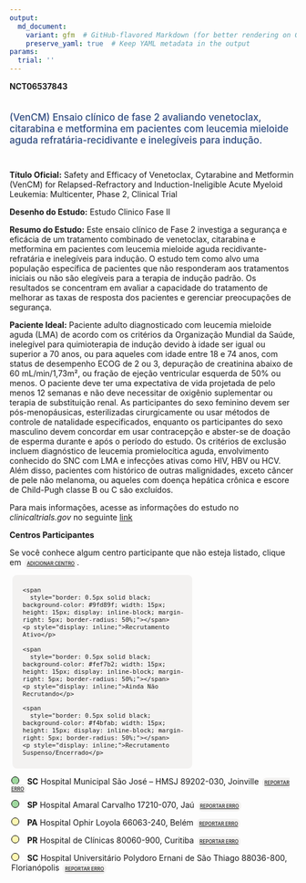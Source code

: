 ```yaml
---
output: 
  md_document:
    variant: gfm  # GitHub-flavored Markdown (for better rendering on GitHub)
    preserve_yaml: true  # Keep YAML metadata in the output
params:
  trial: ''
---
```


<script async src="https://scripts.simpleanalyticscdn.com/latest.js"></script>

**NCT06537843**

<div style="padding: 5px 5px 5px 0px; font-size: 1.20em; font-weight: 500; color: #2E4A7F; text-align: left; margin-bottom: 20px">

(VenCM) Ensaio clínico de fase 2 avaliando venetoclax, citarabina e
metformina em pacientes com leucemia mieloide aguda
refratária-recidivante e inelegíveis para indução.

</div>

**Título Oficial:** Safety and Efficacy of Venetoclax, Cytarabine and
Metformin (VenCM) for Relapsed-Refractory and Induction-Ineligible Acute
Myeloid Leukemia: Multicenter, Phase 2, Clinical Trial

**Desenho do Estudo:** Estudo Clinico Fase II

**Resumo do Estudo:** Este ensaio clínico de Fase 2 investiga a
segurança e eficácia de um tratamento combinado de venetoclax,
citarabina e metformina em pacientes com leucemia mieloide aguda
recidivante-refratária e inelegíveis para indução. O estudo tem como
alvo uma população específica de pacientes que não responderam aos
tratamentos iniciais ou não são elegíveis para a terapia de indução
padrão. Os resultados se concentram em avaliar a capacidade do
tratamento de melhorar as taxas de resposta dos pacientes e gerenciar
preocupações de segurança.

**Paciente Ideal:** Paciente adulto diagnosticado com leucemia mieloide
aguda (LMA) de acordo com os critérios da Organização Mundial da Saúde,
inelegível para quimioterapia de indução devido à idade ser igual ou
superior a 70 anos, ou para aqueles com idade entre 18 e 74 anos, com
status de desempenho ECOG de 2 ou 3, depuração de creatinina abaixo de
60 mL/min/1,73m², ou fração de ejeção ventricular esquerda de 50% ou
menos. O paciente deve ter uma expectativa de vida projetada de pelo
menos 12 semanas e não deve necessitar de oxigênio suplementar ou
terapia de substituição renal. As participantes do sexo feminino devem
ser pós-menopáusicas, esterilizadas cirurgicamente ou usar métodos de
controle de natalidade especificados, enquanto os participantes do sexo
masculino devem concordar em usar contracepção e abster-se de doação de
esperma durante e após o período do estudo. Os critérios de exclusão
incluem diagnóstico de leucemia promielocítica aguda, envolvimento
conhecido do SNC com LMA e infecções ativas como HIV, HBV ou HCV. Além
disso, pacientes com histórico de outras malignidades, exceto câncer de
pele não melanoma, ou aqueles com doença hepática crônica e escore de
Child-Pugh classe B ou C são excluídos.

Para mais informações, acesse as informações do estudo no
*clinicaltrials.gov* no seguinte
[link](https://clinicaltrials.gov/ct2/show/NCT06537843)

**Centros Participantes**

Se você conhece algum centro participante que não esteja listado, clique
em
<span style="color: #2E4A7F; margin-left: 2px; padding: 4px; background-color: #f3f2f1; border-radius: 8px; font-weight: 500; font-size: 0.6em"><a
href="https://cancertrialsbr.shinyapps.io/formsapp?study_nct_id=NCT06537843&amp;location_id=N%2FA&amp;location_full_name=N%2FA&amp;form_type=Adicionar%20Centro"
target="_blank">ADICIONAR CENTRO</a></span>.

<div style="margin-bottom: 8px; margin-left: 5px; padding: 8px; max-width: 300px; background-color: #f3f2f1; border-radius: 8px; font-size: 0.9em">

<div style="margin-left: 10px;">

    <span 
      style="border: 0.5px solid black; background-color: #9fd89f; width: 15px; height: 15px; display: inline-block; margin-right: 5px; border-radius: 50%;"></span>
    <p style="display: inline;">Recrutamento Ativo</p>

</div>

<div style="margin-left: 10px;">

    <span 
      style="border: 0.5px solid black; background-color: #fef7b2; width: 15px; height: 15px; display: inline-block; margin-right: 5px; border-radius: 50%;"></span>
    <p style="display: inline;">Ainda Não Recrutando</p>

</div>

<div style="margin-left: 10px;">

    <span 
      style="border: 0.5px solid black; background-color: #f4bfab; width: 15px; height: 15px; display: inline-block; margin-right: 5px; border-radius: 50%;"></span>
    <p style="display: inline;">Recrutamento Suspenso/Encerrado</p>

</div>

</div>

<div style="margin: 3px;">

<span style="border: 0.5px solid black; display: inline-block; width: 12px; height: 12px; border-radius: 50%; margin-right: 10px; padding-bottom: 0px; background-color: #9fd89f;"></span>
<b>SC</b> Hospital Municipal São José – HMSJ 89202-030, Joinville
<span style="color: #2E4A7F; margin-left: 2px; padding: 4px; background-color: #f3f2f1; border-radius: 8px; font-weight: 500; font-size: 0.6em"><a
href="https://cancertrialsbr.shinyapps.io/formsapp?study_nct_id=NCT06537843&amp;location_id=HOSPITALMUNICIPALSAOJOSEJOINVILLEBRAZIL&amp;location_full_name=Hospital%20Municipal%20S%C3%A3o%20Jos%C3%A9%20%E2%80%93%20HMSJ%2C%2089202-030%2C%20Joinville&amp;form_type=Reportar%20Erro"
target="_blank">REPORTAR ERRO</a></span>

</div>

<div style="margin: 3px;">

<span style="border: 0.5px solid black; display: inline-block; width: 12px; height: 12px; border-radius: 50%; margin-right: 10px; padding-bottom: 0px; background-color: #9fd89f;"></span>
<b>SP</b> Hospital Amaral Carvalho 17210-070, Jaú
<span style="color: #2E4A7F; margin-left: 2px; padding: 4px; background-color: #f3f2f1; border-radius: 8px; font-weight: 500; font-size: 0.6em"><a
href="https://cancertrialsbr.shinyapps.io/formsapp?study_nct_id=NCT06537843&amp;location_id=HOSPITALAMARALCARVALHOJAUBRAZIL&amp;location_full_name=Hospital%20Amaral%20Carvalho%2C%2017210-070%2C%20Ja%C3%BA&amp;form_type=Reportar%20Erro"
target="_blank">REPORTAR ERRO</a></span>

</div>

<div style="margin: 3px;">

<span style="border: 0.5px solid black; display: inline-block; width: 12px; height: 12px; border-radius: 50%; margin-right: 10px; padding-bottom: 0px; background-color: #fef7b2;"></span>
<b>PA</b> Hospital Ophir Loyola 66063-240, Belém
<span style="color: #2E4A7F; margin-left: 2px; padding: 4px; background-color: #f3f2f1; border-radius: 8px; font-weight: 500; font-size: 0.6em"><a
href="https://cancertrialsbr.shinyapps.io/formsapp?study_nct_id=NCT06537843&amp;location_id=HOSPITALOPHIRLOYOLABELEMBRAZIL&amp;location_full_name=Hospital%20Ophir%20Loyola%2C%2066063-240%2C%20Bel%C3%A9m&amp;form_type=Reportar%20Erro"
target="_blank">REPORTAR ERRO</a></span>

</div>

<div style="margin: 3px;">

<span style="border: 0.5px solid black; display: inline-block; width: 12px; height: 12px; border-radius: 50%; margin-right: 10px; padding-bottom: 0px; background-color: #fef7b2;"></span>
<b>PR</b> Hospital de Clínicas 80060-900, Curitiba
<span style="color: #2E4A7F; margin-left: 2px; padding: 4px; background-color: #f3f2f1; border-radius: 8px; font-weight: 500; font-size: 0.6em"><a
href="https://cancertrialsbr.shinyapps.io/formsapp?study_nct_id=NCT06537843&amp;location_id=HOSPITALDECLINICASDAUFPRCURITIBABRAZIL&amp;location_full_name=Hospital%20de%20Cl%C3%ADnicas%2C%2080060-900%2C%20Curitiba&amp;form_type=Reportar%20Erro"
target="_blank">REPORTAR ERRO</a></span>

</div>

<div style="margin: 3px;">

<span style="border: 0.5px solid black; display: inline-block; width: 12px; height: 12px; border-radius: 50%; margin-right: 10px; padding-bottom: 0px; background-color: #fef7b2;"></span>
<b>SC</b> Hospital Universitário Polydoro Ernani de São Thiago
88036-800, Florianópolis
<span style="color: #2E4A7F; margin-left: 2px; padding: 4px; background-color: #f3f2f1; border-radius: 8px; font-weight: 500; font-size: 0.6em"><a
href="https://cancertrialsbr.shinyapps.io/formsapp?study_nct_id=NCT06537843&amp;location_id=HOSPITALUNIVERSITARIOPOLYDOROERNANIDESAOTHIAGOFLORIANOPOLISBRAZIL&amp;location_full_name=Hospital%20Universit%C3%A1rio%20Polydoro%20Ernani%20de%20S%C3%A3o%20Thiago%2C%2088036-800%2C%20Florian%C3%B3polis&amp;form_type=Reportar%20Erro"
target="_blank">REPORTAR ERRO</a></span>

</div>
